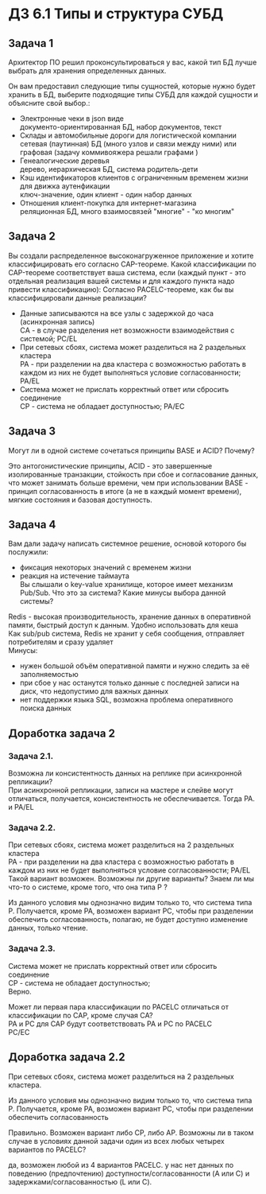 # ДЗ 6.1 Типы и структура СУБД

## Задача 1
Архитектор ПО решил проконсультироваться у вас, какой тип БД лучше выбрать для хранения определенных данных.

Он вам предоставил следующие типы сущностей, которые нужно будет хранить в БД, выберите подходящие типы СУБД для каждой сущности и объясните свой выбор.:

- Электронные чеки в json виде   
		документо-ориентированная БД, набор документов, текст
- Склады и автомобильные дороги для логистической компании   
		сетевая (паутинная) БД (много узлов и связи между ними) или графовая (задачу коммивояжера решали графами )
- Генеалогические деревья   
		дерево, иерархическая БД, система родитель-дети
- Кэш идентификаторов клиентов с ограниченным временем жизни для движка аутенфикации   
		ключ-значение, один клиент - один набор данных
- Отношения клиент-покупка для интернет-магазина     
		реляционная БД, много взаимосвязей "многие" - "ко многим"


## Задача 2
Вы создали распределенное высоконагруженное приложение и хотите классифицировать его согласно CAP-теореме. Какой классификации по CAP-теореме соответствует ваша система, если (каждый пункт - это отдельная реализация вашей системы и для каждого пункта надо привести классификацию):
Согласно PACELC-теореме, как бы вы классифицировали данные реализации?  
- Данные записываются на все узлы с задержкой до часа (асинхронная запись)   
		СA - в случае разделения нет возможности взаимодействия с системой; PC/EL
- При сетевых сбоях, система может разделиться на 2 раздельных кластера   
		PA - при разделении на два кластера с возможностью работать в каждом из них не будет выполняться условие согласованности; PA/EL
- Система может не прислать корректный ответ или сбросить соединение   
		CP - система не обладает доступностью; PA/EC


## Задача 3
Могут ли в одной системе сочетаться принципы BASE и ACID? Почему?

Это антогонистические принципы, ACID - это завершенные изолированные транзакции, стойкость при сбое и согласование данных, что может занимать больше времени,
 чем при использовании BASE - принцип согласованность в итоге (а не в каждый момент времени), мягкие состояния и базовая доступность.


## Задача 4
Вам дали задачу написать системное решение, основой которого бы послужили:
- фиксация некоторых значений с временем жизни
- реакция на истечение таймаута   
Вы слышали о key-value хранилище, которое имеет механизм Pub/Sub. Что это за система? Какие минусы выбора данной системы?

Redis - высокая производительность, хранение данных в оперативной памяти, быстрый доступ к данным. Удобно использовать для кеша   
Как sub/pub система, Redis не хранит у себя сообщения, отправляет потребителям и сразу удаляет   
Минусы:   
- нужен большой объём оперативной памяти и нужно следить за её заполняемостью    
- при сбое у нас останутся только данные с последней записи на диск, что недопустимо для важных данных   
- нет поддержки  языка SQL, возможна проблема оперативного поиска данных 



## Доработка задача 2
### Задача 2.1.
Возможна ли консистентность данных на реплике при асинхронной репликации?   
При асинхронной репликации, записи на мастере и слейве могут отличаться, получается, консистентность не обеспечивается. Тогда PA. и PA/EL

### Задача 2.2.
При сетевых сбоях, система может разделиться на 2 раздельных кластера   
PA - при разделении на два кластера с возможностью работать в каждом из них не будет выполняться условие согласованности; PA/EL   
Такой вариант возможен. Возможны ли другие варианты? Знаем ли мы что-то о системе, кроме того, что она типа P ?   

Из данного условия мы однозначно видим только то, что система типа P. Получается, кроме PA, возможен вариант PC, чтобы при разделении обеспечить согласованность, полагаю, не будет доступно изменение данных, только чтение.

### Задача 2.3.
Система может не прислать корректный ответ или сбросить соединение   
CP - система не обладает доступностью;    
Верно.   

Может ли первая пара классификации по PACELC отличаться от классификации по CAP, кроме случая CA?   
PA и PC для CAP будут соответствовать PA и PC по PACELC   
PC/EC




## Доработка задача 2.2
При сетевых сбоях, система может разделиться на 2 раздельных кластера.

Из данного условия мы однозначно видим только то, что система типа P. Получается, кроме PA, возможен вариант PC, чтобы при разделении обеспечить согласованность

Правильно. Возможен вариант либо CP, либо AP.
Возможны ли в таком случае в условиях данной задачи один из всех любых четырех вариантов по PACELC?

да, возможен любой из 4 вариантов PACELC. у нас нет данных по поведению (предпочтению) доступности/согласованности (A или C) и задержками/согласованностью (L или C).
